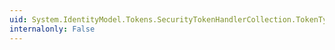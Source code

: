```yaml
---
uid: System.IdentityModel.Tokens.SecurityTokenHandlerCollection.TokenTypeIdentifiers
internalonly: False
---
```

